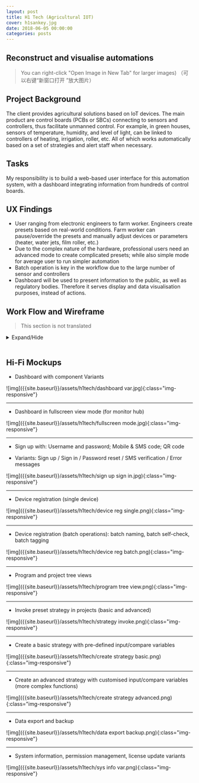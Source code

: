 ```yaml
---
layout: post
title: H1 Tech (Agricultural IOT)
cover: h1sankey.jpg  
date: 2018-06-05 00:00:00
categories: posts
---
```


## Reconstruct and visualise automations

> You can right-click "Open Image in New Tab" for larger images)
（可以右键“新窗口打开 ”放大图片）

## Project Background

The client provides agricultural solutions based on IoT devices. The main product are control boards (PCBs or SBCs) connecting to sensors and controllers, thus facilitate unmanned control.  For example, in green houses, sensors of temperature, humidity, and level of light, can be linked to controllers of heating, irrigation, roller, etc. All of which works automatically based on a set of strategies and alert staff when necessary.

## Tasks

My responsibility is to build a web-based user interface for this automation system, with a dashboard integrating information from hundreds of control boards.

## UX Findings

- User ranging from electronic engineers to farm worker. Engineers create presets based on real-world conditions. Farm worker can pause/override the presets and manually adjust devices or parameters (heater, water jets, film roller, etc.)
- Due to the complex nature of the hardware, professional users need an advanced mode to create complicated presets; while also simple mode for average user to run simpler automation
- Batch operation is key in the workflow due to the large number of sensor and controllers
- Dashboard will be used to present information to the public, as well as regulatory bodies. Therefore it serves display and data visualisation purposes, instead of actions.  

## Work Flow and Wireframe

> This section is not translated

<details markdown="1">

<summary>
Expand/Hide
</summary>

- Sign up and sign in

![img]({{site.baseurl}}/assets/h1tech/flow signup sign in.jpg){:class="img-responsive"}

---

- Device registration and management

![img]({{site.baseurl}}/assets/h1tech/flow device mgmt.jpg){:class="img-responsive"}

---

- Program and project structure

![img]({{site.baseurl}}/assets/h1tech/flow program and project.jpg){:class="img-responsive"}

---

- Automation Strategy

![img]({{site.baseurl}}/assets/h1tech/flow strategy mgmt.jpg){:class="img-responsive"}

---

- Data export and backup/restore

![img]({{site.baseurl}}/assets/h1tech/flow data mgmt.jpg){:class="img-responsive"}

---

- System info

![img]({{site.baseurl}}/assets/h1tech/flow sys mgmt.jpg){:class="img-responsive"}

</details>
<br>

## Hi-Fi Mockups

- Dashboard with component Variants

![img]({{site.baseurl}}/assets/h1tech/dashboard var.jpg){:class="img-responsive"}

---

- Dashboard in fullscreen view mode (for monitor hub)

![img]({{site.baseurl}}/assets/h1tech/fullscreen mode.jpg){:class="img-responsive"}

---

- Sign up with: Username and password; Mobile & SMS code; QR code

- Variants: Sign up / Sign in / Password reset / SMS verification / Error messages

![img]({{site.baseurl}}/assets/h1tech/sign up sign in.jpg){:class="img-responsive"}

---

- Device registration (single device)

![img]({{site.baseurl}}/assets/h1tech/device reg single.png){:class="img-responsive"}

---

- Device registration (batch operations): batch naming, batch self-check, batch tagging

![img]({{site.baseurl}}/assets/h1tech/device reg batch.png){:class="img-responsive"}

---

- Program and project tree views

![img]({{site.baseurl}}/assets/h1tech/program tree view.png){:class="img-responsive"}

---

- Invoke preset strategy in projects (basic and advanced)

![img]({{site.baseurl}}/assets/h1tech/strategy invoke.png){:class="img-responsive"}

---

- Create a basic strategy with pre-defined input/compare variables

![img]({{site.baseurl}}/assets/h1tech/create strategy basic.png){:class="img-responsive"}

---

- Create an advanced strategy with customised input/compare variables (more complex functions)

![img]({{site.baseurl}}/assets/h1tech/create strategy advanced.png){:class="img-responsive"}

---

- Data export and backup

![img]({{site.baseurl}}/assets/h1tech/data export backup.png){:class="img-responsive"}

---

- System information, permission management, license update variants

![img]({{site.baseurl}}/assets/h1tech/sys info var.png){:class="img-responsive"}
